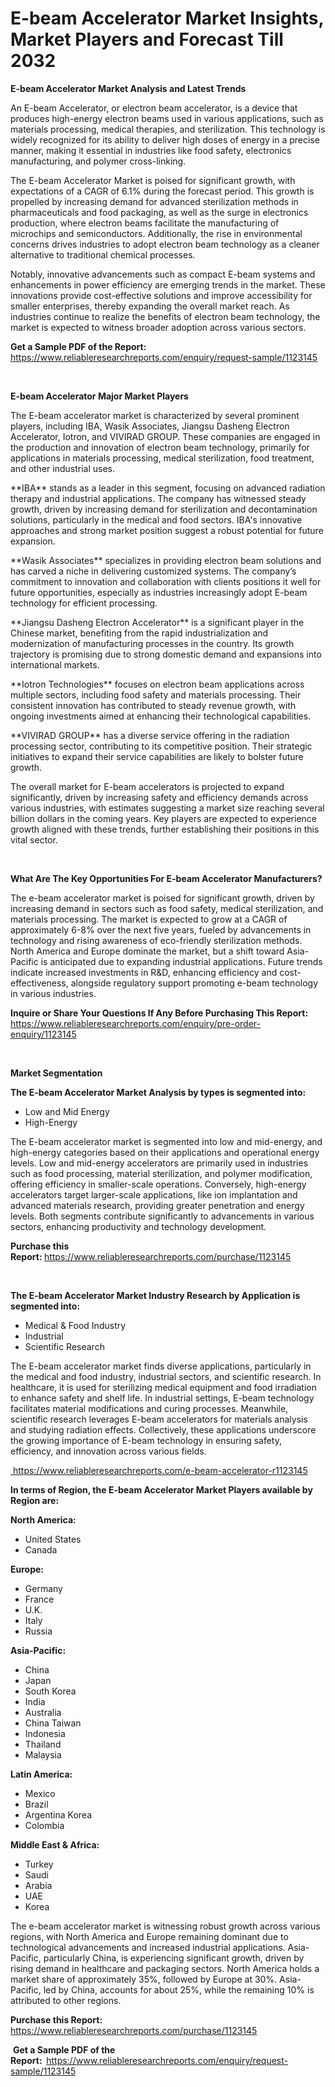 <p><h1>E-beam Accelerator Market Insights, Market Players and Forecast Till 2032</h1></p><p><strong>E-beam Accelerator Market Analysis and Latest Trends</strong></p>
<p><p>An E-beam Accelerator, or electron beam accelerator, is a device that produces high-energy electron beams used in various applications, such as materials processing, medical therapies, and sterilization. This technology is widely recognized for its ability to deliver high doses of energy in a precise manner, making it essential in industries like food safety, electronics manufacturing, and polymer cross-linking.</p><p>The E-beam Accelerator Market is poised for significant growth, with expectations of a CAGR of 6.1% during the forecast period. This growth is propelled by increasing demand for advanced sterilization methods in pharmaceuticals and food packaging, as well as the surge in electronics production, where electron beams facilitate the manufacturing of microchips and semiconductors. Additionally, the rise in environmental concerns drives industries to adopt electron beam technology as a cleaner alternative to traditional chemical processes.</p><p>Notably, innovative advancements such as compact E-beam systems and enhancements in power efficiency are emerging trends in the market. These innovations provide cost-effective solutions and improve accessibility for smaller enterprises, thereby expanding the overall market reach. As industries continue to realize the benefits of electron beam technology, the market is expected to witness broader adoption across various sectors.</p></p>
<p><strong>Get a Sample PDF of the Report:&nbsp;</strong> <a href="https://www.reliableresearchreports.com/enquiry/request-sample/1123145?utm_campaign=3057&utm_medium=2&utm_source=Github&utm_content=ia&utm_term=12042025&utm_id=e-beam-accelerator">https://www.reliableresearchreports.com/enquiry/request-sample/1123145</a></p>
<p>&nbsp;</p>
<p><strong>E-beam Accelerator Major Market Players</strong></p>
<p><p>The E-beam accelerator market is characterized by several prominent players, including IBA, Wasik Associates, Jiangsu Dasheng Electron Accelerator, Iotron, and VIVIRAD GROUP. These companies are engaged in the production and innovation of electron beam technology, primarily for applications in materials processing, medical sterilization, food treatment, and other industrial uses.</p><p>**IBA** stands as a leader in this segment, focusing on advanced radiation therapy and industrial applications. The company has witnessed steady growth, driven by increasing demand for sterilization and decontamination solutions, particularly in the medical and food sectors. IBA's innovative approaches and strong market position suggest a robust potential for future expansion.</p><p>**Wasik Associates** specializes in providing electron beam solutions and has carved a niche in delivering customized systems. The company’s commitment to innovation and collaboration with clients positions it well for future opportunities, especially as industries increasingly adopt E-beam technology for efficient processing.</p><p>**Jiangsu Dasheng Electron Accelerator** is a significant player in the Chinese market, benefiting from the rapid industrialization and modernization of manufacturing processes in the country. Its growth trajectory is promising due to strong domestic demand and expansions into international markets.</p><p>**Iotron Technologies** focuses on electron beam applications across multiple sectors, including food safety and materials processing. Their consistent innovation has contributed to steady revenue growth, with ongoing investments aimed at enhancing their technological capabilities.</p><p>**VIVIRAD GROUP** has a diverse service offering in the radiation processing sector, contributing to its competitive position. Their strategic initiatives to expand their service capabilities are likely to bolster future growth.</p><p>The overall market for E-beam accelerators is projected to expand significantly, driven by increasing safety and efficiency demands across various industries, with estimates suggesting a market size reaching several billion dollars in the coming years. Key players are expected to experience growth aligned with these trends, further establishing their positions in this vital sector.</p></p>
<p>&nbsp;</p>
<p><strong>What Are The Key Opportunities For E-beam Accelerator Manufacturers?</strong></p>
<p><p>The e-beam accelerator market is poised for significant growth, driven by increasing demand in sectors such as food safety, medical sterilization, and materials processing. The market is expected to grow at a CAGR of approximately 6-8% over the next five years, fueled by advancements in technology and rising awareness of eco-friendly sterilization methods. North America and Europe dominate the market, but a shift toward Asia-Pacific is anticipated due to expanding industrial applications. Future trends indicate increased investments in R&D, enhancing efficiency and cost-effectiveness, alongside regulatory support promoting e-beam technology in various industries.</p></p>
<p><strong>Inquire or Share Your Questions If Any Before Purchasing This Report:</strong> <a href="https://www.reliableresearchreports.com/enquiry/pre-order-enquiry/1123145?utm_campaign=3057&utm_medium=2&utm_source=Github&utm_content=ia&utm_term=12042025&utm_id=e-beam-accelerator">https://www.reliableresearchreports.com/enquiry/pre-order-enquiry/1123145</a></p>
<p>&nbsp;</p>
<p><strong>Market Segmentation</strong></p>
<p><strong>The E-beam Accelerator Market Analysis by types is segmented into:</strong></p>
<p><ul><li>Low and Mid Energy</li><li>High-Energy</li></ul></p>
<p><p>The E-beam accelerator market is segmented into low and mid-energy, and high-energy categories based on their applications and operational energy levels. Low and mid-energy accelerators are primarily used in industries such as food processing, material sterilization, and polymer modification, offering efficiency in smaller-scale operations. Conversely, high-energy accelerators target larger-scale applications, like ion implantation and advanced materials research, providing greater penetration and energy levels. Both segments contribute significantly to advancements in various sectors, enhancing productivity and technology development.</p></p>
<p><strong>Purchase this Report:&nbsp;</strong><a href="https://www.reliableresearchreports.com/purchase/1123145?utm_campaign=3057&utm_medium=2&utm_source=Github&utm_content=ia&utm_term=12042025&utm_id=e-beam-accelerator">https://www.reliableresearchreports.com/purchase/1123145</a></p>
<p>&nbsp;</p>
<p><strong>The E-beam Accelerator Market Industry Research by Application is segmented into:</strong></p>
<p><ul><li>Medical & Food Industry</li><li>Industrial</li><li>Scientific Research</li></ul></p>
<p><p>The E-beam accelerator market finds diverse applications, particularly in the medical and food industry, industrial sectors, and scientific research. In healthcare, it is used for sterilizing medical equipment and food irradiation to enhance safety and shelf life. In industrial settings, E-beam technology facilitates material modifications and curing processes. Meanwhile, scientific research leverages E-beam accelerators for materials analysis and studying radiation effects. Collectively, these applications underscore the growing importance of E-beam technology in ensuring safety, efficiency, and innovation across various fields.</p></p>
<p><a href="https://www.reliableresearchreports.com/e-beam-accelerator-r1123145?utm_campaign=3057&utm_medium=2&utm_source=Github&utm_content=ia&utm_term=12042025&utm_id=e-beam-accelerator">&nbsp;https://www.reliableresearchreports.com/e-beam-accelerator-r1123145</a></p>
<p><strong>In terms of Region, the E-beam Accelerator Market Players available by Region are:</strong></p>
<p>
    <p> <strong> North America: </strong>
        <ul>
            <li>United States</li>
            <li>Canada</li>
        </ul>
        </p> 
    <p> <strong> Europe: </strong>
        <ul>
            <li>Germany</li>
            <li>France</li>
            <li>U.K.</li>
            <li>Italy</li>
            <li>Russia</li>
        </ul>
        </p> 
    <p> <strong> Asia-Pacific: </strong>
        <ul>
            <li>China</li>
            <li>Japan</li>
            <li>South Korea</li>
            <li>India</li>
            <li>Australia</li>
            <li>China Taiwan</li>
            <li>Indonesia</li>
            <li>Thailand</li>
            <li>Malaysia</li>
        </ul>
        </p> 
    <p> <strong> Latin America: </strong>
        <ul>
            <li>Mexico</li>
            <li>Brazil</li>
            <li>Argentina Korea</li>
            <li>Colombia</li>
        </ul>
        </p> 
    <p> <strong> Middle East & Africa: </strong>
        <ul>
            <li>Turkey</li>
            <li>Saudi</li>
            <li>Arabia</li>
            <li>UAE</li>
            <li>Korea</li>
        </ul>
    </p>
    </p>
<p><p>The e-beam accelerator market is witnessing robust growth across various regions, with North America and Europe remaining dominant due to technological advancements and increased industrial applications. Asia-Pacific, particularly China, is experiencing significant growth, driven by rising demand in healthcare and packaging sectors. North America holds a market share of approximately 35%, followed by Europe at 30%. Asia-Pacific, led by China, accounts for about 25%, while the remaining 10% is attributed to other regions.</p></p>
<p><strong>Purchase this Report: </strong><a href="https://www.reliableresearchreports.com/purchase/1123145?utm_campaign=3057&utm_medium=2&utm_source=Github&utm_content=ia&utm_term=12042025&utm_id=e-beam-accelerator">https://www.reliableresearchreports.com/purchase/1123145</a></p>
<p>&nbsp;<strong>Get a Sample PDF of the Report:&nbsp;&nbsp;</strong><a href="https://www.reliableresearchreports.com/enquiry/request-sample/1123145?utm_campaign=3057&utm_medium=2&utm_source=Github&utm_content=ia&utm_term=12042025&utm_id=e-beam-accelerator">https://www.reliableresearchreports.com/enquiry/request-sample/1123145</a></p>
<p><strong></strong></p>
<p><p></p><p></p><p></p></p>